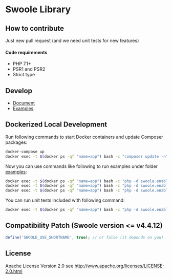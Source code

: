 # Swoole Library

## How to contribute

Just new pull request (and we need unit tests for new features)

#### Code requirements

+ PHP 7.1+
+ PSR1 and PSR2
+ Strict type

## Develop

+ [Document](https://wiki.swoole.com/wiki/page/p-library.html)
+ [Examples](https://github.com/swoole/library/tree/master/examples)

## Dockerized Local Development

Run following commands to start Docker containers and update Composer packages:

```bash
docker-compose up
docker exec -t $(docker ps -qf "name=app") bash -c "composer update -n"
```

Now you can use commands like following to run examples under folder [examples](https://github.com/swoole/library/tree/master/examples):

```bash
docker exec -t $(docker ps -qf "name=app") bash -c "php -d swoole.enable_library=off ./examples/mysqli/base.php"
docker exec -t $(docker ps -qf "name=app") bash -c "php -d swoole.enable_library=off ./examples/pdo/base.php"
docker exec -t $(docker ps -qf "name=app") bash -c "php -d swoole.enable_library=off ./examples/redis/base.php"
```

You can run unit tests included with following command:

```bash
docker exec -t $(docker ps -qf "name=app") bash -c "php -d swoole.enable_library=off ./vendor/bin/phpunit"
```

## Compatibility Patch (Swoole version <= v4.4.12)

```php
define('SWOOLE_USE_SHORTNAME', true); // or false (it depends on you)
```

## License

Apache License Version 2.0 see http://www.apache.org/licenses/LICENSE-2.0.html

